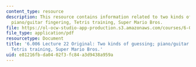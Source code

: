```yaml
---
content_type: resource
description: This resource contains information related to two kinds of guessing;
  piano/guitar fingering, Tetris training, Super Mario Bros.
file: https://ol-ocw-studio-app-production.s3.amazonaws.com/courses/6-006-introduction-to-algorithms-fall-2011/e81216fbda0402f3fc84a3d9438a959a_MIT6_006F11_lec22_orig.pdf
file_type: application/pdf
resourcetype: Document
title: '6.006 Lecture 22 Original: Two kinds of guessing; piano/guitar fingering,
  Tetris training, Super Mario Bros.'
uid: e81216fb-da04-02f3-fc84-a3d9438a959a
---
```

